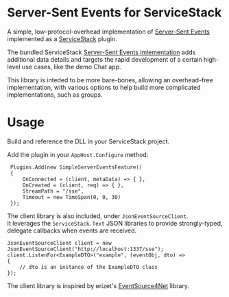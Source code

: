 Server-Sent Events for ServiceStack
=============================

A simple, low-protocol-overhead implementation of 
[Server-Sent Events](dev.w3.org/html5/eventsource/)
 implemented as a [ServiceStack](http://www.servicestack.net) plugin.  

The bundled ServiceStack [Server-Sent Events imlementation](https://github.com/ServiceStackApps/Chat#server-sent-events) adds
additional data details and targets the rapid development of a certain high-level use cases, like the demo Chat app.  

This library is inteded to be more bare-bones, allowing an overhead-free implementation, with various options
to help build more complicated implementations, such as groups.

Usage
=======
Build and reference the DLL in your ServiceStack project.

Add the plugin in your `AppHost.Configure` method:

     Plugins.Add(new SimpleServerEventsFeature()
     {
         OnConnected = (client, metaData) => { },
         OnCreated = (client, req) => { },
         StreamPath = "/sse",
         Timeout = new TimeSpan(0, 0, 30)
     });


The client library is also included, under `JsonEventSourceClient`.  
It leverages the `ServiceStack.Text` JSON libraries to provide
 strongly-typed, delegate callbacks when events are received.

    JsonEventSourceClient client = new JsonEventSourceClient("http://localhost:1337/sse");
    client.ListenFor<ExampleDTO>("example", (eventObj, dto) =>
    {
        // dto is an instance of the ExampleDTO class   
    });

The client library is inspired by erizet's [EventSource4Net](https://github.com/erizet/EventSource4Net) library.